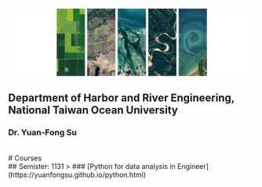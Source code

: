 ![Pytho](/LHRSE.png "Laboratory for Hydrology and Remote Sensing of Environment")
## Department of Harbor and River Engineering, National Taiwan Ocean University
### Dr. Yuan-Fong Su
<br>
# Courses
<br>
## Semister: 1131
> ### [Python for data analysis in Engineer](https://yuanfongsu.github.io/python.html)
<br>




